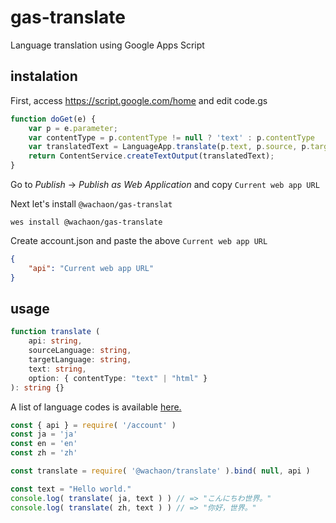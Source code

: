# gas-translate
Language translation using Google Apps Script

## instalation

First, access https://script.google.com/home and edit code.gs
```js
function doGet(e) {
    var p = e.parameter;
    var contentType = p.contentType != null ? 'text' : p.contentType
    var translatedText = LanguageApp.translate(p.text, p.source, p.target, { contentType: contentType } );
    return ContentService.createTextOutput(translatedText);
}
```
Go to *Publish* -> *Publish as Web Application* and copy `Current web app URL`

Next let's install `@wachaon/gas-translat`

```shell
wes install @wachaon/gas-translate
```

Create account.json and paste the above `Current web app URL`

```json
{
    "api": "Current web app URL"
}
```

## usage

```typescript
function translate (
    api: string,
    sourceLanguage: string,
    targetLanguage: string,
    text: string,
    option: { contentType: "text" | "html" }
): string {}
```
A list of language codes is available [here.](https://cloud.google.com/translate/docs/languages)

```js
const { api } = require( '/account' )
const ja = 'ja'
const en = 'en'
const zh = 'zh'

const translate = require( '@wachaon/translate' ).bind( null, api )

const text = "Hello world."
console.log( translate( ja, text ) ) // => "こんにちわ世界。"
console.log( translate( zh, text ) ) // => "你好，世界。"
```
